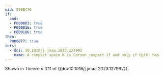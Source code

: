 ```yaml
---
uid: T000476
if:
  and:
  - P000003: true
  - P000016: true
  - P000186: true
then:
  P000077: true 
refs:
  - doi: 10.1016/j.jmaa.2023.127992
    name: A compact space K is Corson compact if and only if Cp(K) has a dense lc-scattered subspace (Tkachuk)
---
```


Shown in Theorem 3.11 of {{doi:10.1016/j.jmaa.2023.127992}}.
